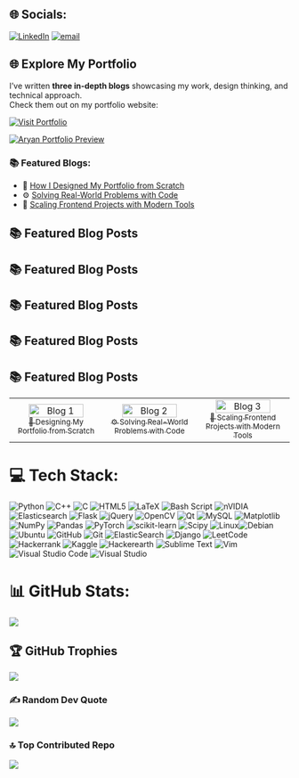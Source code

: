 

<!--
**Anchor27/Anchor27** is a ✨ _special_ ✨ repository because its `README.md` (this file) appears on your GitHub profile.

Here are some ideas to get you started:

- 🔭 I’m currently working on ...
- 🌱 I’m currently learning ...
- 👯 I’m looking to collaborate on ...
- 🤔 I’m looking for help with ...
- 💬 Ask me about ...
- 📫 How to reach me: ...
- 😄 Pronouns: ...
- ⚡ Fun fact: ...
-->


## 🌐 Socials:
[![LinkedIn](https://img.shields.io/badge/LinkedIn-%230077B5.svg?logo=linkedin&logoColor=white)](https://linkedin.com/in/https://www.linkedin.com/in/aryan--joshi/) 
[![email](https://img.shields.io/badge/Email-D14836?logo=gmail&logoColor=white)](mailto:aryan.joshi.cs@gmail.com) 

## 🌐 Explore My Portfolio

I’ve written **three in-depth blogs** showcasing my work, design thinking, and technical approach.  
Check them out on my portfolio website:

[![Visit Portfolio](https://img.shields.io/badge/Visit%20Portfolio-000000?style=for-the-badge&logo=google-chrome&logoColor=white)]([https://www.aryan.com](https://sites.google.com/view/aryan-joshi/))

[![Aryan Portfolio Preview](https://github.com/Anchor27/Projects-Data-Repo/blob/main/AUTOGEN%20LOGO%20LARGE.png)]([https://www.aryan.com](https://sites.google.com/view/aryan-joshi/))

### 📚 Featured Blogs:
- 🧠 [How I Designed My Portfolio from Scratch](https://www.aryan.com/blog/design-process)
- ⚙️ [Solving Real-World Problems with Code](https://www.aryan.com/blog/problem-solving)
- 🚀 [Scaling Frontend Projects with Modern Tools](https://www.aryan.com/blog/frontend-tools)

<h2>📚 Featured Blog Posts</h2>

<!-- TESTING -->

<h2>📚 Featured Blog Posts</h2>

## 📚 Featured Blog Posts

<h2>📚 Featured Blog Posts</h2>

<h2>📚 Featured Blog Posts</h2>

<table width="100%" style="border-collapse: collapse;">
  <tr>
    <td align="center" width="33%" style="border: none;">
      <a href="https://www.aryan.com/blog/design-process">
        <img src="https://github.com/Anchor27/Projects-Data-Repo/raw/main/AUTOGEN%20LOGO%20LARGE.png" width="80%" alt="Blog 1"/><br/>
        <sub>🧠 Designing My Portfolio from Scratch</sub>
      </a>
    </td>
    <td align="center" width="33%" style="border: none;">
      <a href="https://www.aryan.com/blog/problem-solving">
        <img src="https://github.com/Anchor27/Projects-Data-Repo/raw/main/AUTOGEN%20LOGO%20LARGE.png" width="80%" alt="Blog 2"/><br/>
        <sub>⚙️ Solving Real-World Problems with Code</sub>
      </a>
    </td>
    <td align="center" width="33%" style="border: none;">
      <a href="https://www.aryan.com/blog/frontend-tools">
        <img src="https://github.com/Anchor27/Projects-Data-Repo/raw/main/AUTOGEN%20LOGO%20LARGE.png" width="80%" alt="Blog 3"/><br/>
        <sub>🚀 Scaling Frontend Projects with Modern Tools</sub>
      </a>
    </td>
  </tr>
</table>









# 💻 Tech Stack:
 ![Python](https://img.shields.io/badge/python-3670A0?style=for-the-badge&logo=python&logoColor=ffdd54)
 ![C++](https://img.shields.io/badge/c++-%2300599C.svg?style=for-the-badge&logo=c%2B%2B&logoColor=white)
![C](https://img.shields.io/badge/c-%2300599C.svg?style=for-the-badge&logo=c&logoColor=white)  ![HTML5](https://img.shields.io/badge/html5-%23E34F26.svg?style=for-the-badge&logo=html5&logoColor=white) ![LaTeX](https://img.shields.io/badge/latex-%23008080.svg?style=for-the-badge&logo=latex&logoColor=white) ![Bash Script](https://img.shields.io/badge/bash_script-%23121011.svg?style=for-the-badge&logo=gnu-bash&logoColor=white) ![nVIDIA](https://img.shields.io/badge/cuda-000000.svg?style=for-the-badge&logo=nVIDIA&logoColor=green) ![Elasticsearch](https://img.shields.io/badge/elasticsearch-%230377CC.svg?style=for-the-badge&logo=elasticsearch&logoColor=white) ![Flask](https://img.shields.io/badge/flask-%23000.svg?style=for-the-badge&logo=flask&logoColor=white) ![jQuery](https://img.shields.io/badge/jquery-%230769AD.svg?style=for-the-badge&logo=jquery&logoColor=white) ![OpenCV](https://img.shields.io/badge/opencv-%23white.svg?style=for-the-badge&logo=opencv&logoColor=white) ![Qt](https://img.shields.io/badge/Qt-%23217346.svg?style=for-the-badge&logo=Qt&logoColor=white) ![MySQL](https://img.shields.io/badge/mysql-4479A1.svg?style=for-the-badge&logo=mysql&logoColor=white) ![Matplotlib](https://img.shields.io/badge/Matplotlib-%23ffffff.svg?style=for-the-badge&logo=Matplotlib&logoColor=black) ![NumPy](https://img.shields.io/badge/numpy-%23013243.svg?style=for-the-badge&logo=numpy&logoColor=white) ![Pandas](https://img.shields.io/badge/pandas-%23150458.svg?style=for-the-badge&logo=pandas&logoColor=white) ![PyTorch](https://img.shields.io/badge/PyTorch-%23EE4C2C.svg?style=for-the-badge&logo=PyTorch&logoColor=white) ![scikit-learn](https://img.shields.io/badge/scikit--learn-%23F7931E.svg?style=for-the-badge&logo=scikit-learn&logoColor=white) ![Scipy](https://img.shields.io/badge/SciPy-%230C55A5.svg?style=for-the-badge&logo=scipy&logoColor=%white) 
![Linux](https://img.shields.io/badge/Linux-FCC624?style=for-the-badge&logo=linux&logoColor=black)![Debian](https://img.shields.io/badge/Debian-D70A53?style=for-the-badge&logo=debian&logoColor=white)![Ubuntu](https://img.shields.io/badge/Ubuntu-E95420?style=for-the-badge&logo=ubuntu&logoColor=white)
![GitHub](https://img.shields.io/badge/github-%23121011.svg?style=for-the-badge&logo=github&logoColor=white) ![Git](https://img.shields.io/badge/git-%23F05033.svg?style=for-the-badge&logo=git&logoColor=white) ![ElasticSearch](https://img.shields.io/badge/-ElasticSearch-005571?style=for-the-badge&logo=elasticsearch)
![Django](https://img.shields.io/badge/django-%23092E20.svg?style=for-the-badge&logo=django&logoColor=white)
![LeetCode](https://img.shields.io/badge/LeetCode-000000?style=for-the-badge&logo=LeetCode&logoColor=#d16c06)
![Hackerrank](https://img.shields.io/badge/-Hackerrank-2EC866?style=for-the-badge&logo=HackerRank&logoColor=white)
![Kaggle](https://img.shields.io/badge/Kaggle-035a7d?style=for-the-badge&logo=kaggle&logoColor=white)
![Hackerearth](https://img.shields.io/badge/HackerEarth-%232C3454.svg?&style=for-the-badge&logo=HackerEarth&logoColor=Blue)
![Sublime Text](https://img.shields.io/badge/sublime_text-%23575757.svg?style=for-the-badge&logo=sublime-text&logoColor=important)
	![Vim](https://img.shields.io/badge/VIM-%2311AB00.svg?style=for-the-badge&logo=vim&logoColor=white)
 ![Visual Studio Code](https://img.shields.io/badge/Visual%20Studio%20Code-0078d7.svg?style=for-the-badge&logo=visual-studio-code&logoColor=white)
 ![Visual Studio](https://img.shields.io/badge/Visual%20Studio-5C2D91.svg?style=for-the-badge&logo=visual-studio&logoColor=white)
 


# 📊 GitHub Stats:
![](https://github-readme-stats.vercel.app/api/top-langs/?username=Anchor27&theme=dark&hide_border=false&include_all_commits=true&count_private=true&layout=compact)

## 🏆 GitHub Trophies
![](https://github-profile-trophy.vercel.app/?username=Anchor27&theme=onedark&no-frame=false&no-bg=true&margin-w=4)

### ✍️ Random Dev Quote
![](https://quotes-github-readme.vercel.app/api?type=horizontal&theme=radical)

### 🔝 Top Contributed Repo
![](https://github-contributor-stats.vercel.app/api?username=Anchor27&limit=5&theme=dark&combine_all_yearly_contributions=true)

<!-- Proudly created with GPRM ( https://gprm.itsvg.in ) -->
